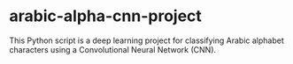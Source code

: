 # arabic-alpha-cnn-project
This Python script is a deep learning project for classifying Arabic alphabet characters using a Convolutional Neural Network (CNN). 
